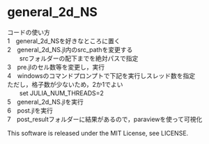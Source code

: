 # general_2d_NS
コードの使い方  
1　general_2d_NSを好きなところに置く  
2　general_2d_NS.jl内のsrc_pathを変更する  
　　srcフォルダーの配下までを絶対パスで指定  
3　pre.jlのセル数等を変更し，実行  
4　windowsのコマンドプロンプトで下記を実行しスレッド数を指定  
  ただし，格子数が少ないため，2か1でよい  
　　set JULIA_NUM_THREADS=2  
5　general_2d_NS.jlを実行  
6　post.jlを実行  
7　post_resultフォルダーに結果があるので，paraviewを使って可視化  
  
This software is released under the MIT License, see LICENSE.
